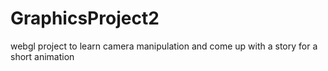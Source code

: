 # GraphicsProject2

webgl project to learn camera manipulation and come up with a story for a short animation
